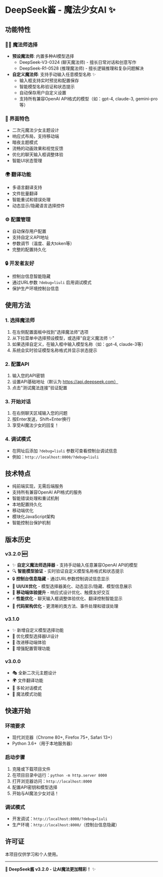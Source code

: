 # DeepSeek酱 - 魔法少女AI ✨

## 功能特性

### 🧙‍♀️ 魔法师选择
- **预设魔法师**: 内置多种AI模型选择
  - DeepSeek-V3-0324 (聊天魔法师) - 擅长日常对话和创意写作
  - DeepSeek-R1-0528 (推理魔法师) - 擅长逻辑推理和复杂问题解决
- **自定义魔法师**: 支持手动输入任意模型名称 ✨
  - 输入框支持实时预览和配置保存
  - 智能模型名称验证和状态提示
  - 自动保存用户自定义设置
  - 支持所有兼容OpenAI API格式的模型（如：gpt-4, claude-3, gemini-pro等）

### 🎨 界面特色
- 二次元魔法少女主题设计
- 响应式布局，支持移动端
- 暗夜主题模式
- 流畅的动画效果和视觉反馈
- 优化的聊天输入框调整体验
- 智能UI状态管理

### 🌍 翻译功能
- 多语言翻译支持
- 文件批量翻译
- 智能重试和错误处理
- 动态显示/隐藏语言选择控件

### ⚙️ 配置管理
- 自动保存用户配置
- 支持自定义API地址
- 参数调节（温度、最大token等）
- 完整的配置持久化

### 🔒 开发者友好
- 控制台信息智能隐藏
- 通过URL参数 `?debug=liuli` 启用调试模式
- 保护生产环境控制台信息

## 使用方法

### 1. 选择魔法师
1. 在左侧配置面板中找到"选择魔法师"选项
2. 从下拉菜单中选择预设模型，或选择"自定义魔法师 ✨"
3. 如果选择自定义，在输入框中输入模型名称（如：gpt-4, claude-3等）
4. 系统会实时验证模型名称格式并显示状态提示

### 2. 配置API
1. 输入您的API密钥
2. 设置API基础地址（默认为 https://api.deepseek.com）
3. 点击"测试魔法连接"验证配置

### 3. 开始对话
1. 在右侧聊天区域输入您的问题
2. 按Enter发送，Shift+Enter换行
3. 享受AI魔法少女的回复！

### 4. 调试模式
- 在网址后添加 `?debug=liuli` 参数可查看控制台调试信息
- 例如：`http://localhost:8000/?debug=liuli`

## 技术特点

- 纯前端实现，无需后端服务
- 支持所有兼容OpenAI API格式的服务
- 智能错误处理和重试机制
- 本地配置持久化
- 移动端优化
- 模块化JavaScript架构
- 智能控制台保护机制

## 版本历史

### v3.2.0 🆕
- ✨ **自定义魔法师选择器** - 支持手动输入任意兼容OpenAI API的模型
- 🔍 **智能模型验证** - 实时验证自定义模型名称格式和状态提示
- 🔒 **控制台信息隐藏** - 通过URL参数控制调试信息显示
- 🎨 **UI/UX优化** - 模型选择器美化、动态显示/隐藏、模型信息展示
- 📱 **移动端体验提升** - 响应式设计优化、触摸友好交互
- ⚡ **性能优化** - 聊天输入框调整体验优化、翻译控制智能显示
- 🔧 **代码架构优化** - 更清晰的类方法、事件处理和错误处理

### v3.1.0
- ✨ 新增自定义模型选择功能
- 🎨 优化模型选择器UI设计
- 📱 改进移动端体验
- 🔧 增强配置管理功能

### v3.0.0
- 🎭 全新二次元主题设计
- 🌍 文件翻译功能
- 🔄 多轮对话模式
- 🎪 魔法模式功能

## 快速开始

### 环境要求
- 现代浏览器（Chrome 80+, Firefox 75+, Safari 13+）
- Python 3.6+（用于本地服务器）

### 启动步骤
1. 克隆或下载项目文件
2. 在项目目录中运行：`python -m http.server 8000`
3. 打开浏览器访问：`http://localhost:8000`
4. 配置API密钥和模型选择
5. 开始与AI魔法少女对话！

### 调试模式
- 开发调试：`http://localhost:8000/?debug=liuli`
- 生产环境：`http://localhost:8000/`（控制台信息隐藏）

## 许可证

本项目仅供学习和个人使用。

---

**🎊 DeepSeek酱 v3.2.0 - 让AI魔法更加精彩！** ✨

